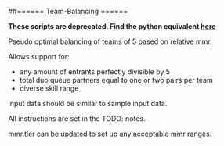 ##====== Team-Balancing ======

**These scripts are deprecated. Find the python equivalent [here](https://github.com/alexmalao/League-Team-Maker)**

Pseudo optimal balancing of teams of 5 based on relative mmr.

Allows support for:
- any amount of entrants perfectly divisible by 5
- total duo queue partners equal to one or two pairs per team
- diverse skill range

Input data should be similar to sample input data.

All instructions are set in the TODO: notes.

mmr.tier can be updated to set up any acceptable mmr ranges.
